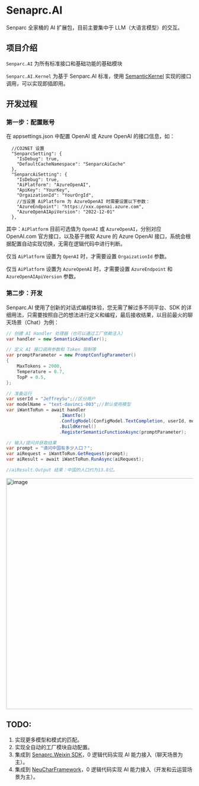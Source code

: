 # Senaprc.AI
Senparc 全家桶的 AI 扩展包，目前主要集中于 LLM（大语言模型）的交互。


## 项目介绍

`Senparc.AI` 为所有标准接口和基础功能的基础模块

`Senparc.AI.Kernel` 为基于 Senparc.AI 标准，使用 [SemanticKernel](https://github.com/microsoft/semantic-kernel) 实现的接口调用，可以实现即插即用。

## 开发过程

### 第一步：配置账号

在 appsettings.json 中配置 OpenAI 或 Azure OpenAI 的接口信息，如：

```
  //CO2NET 设置
  "SenparcSetting": {
    "IsDebug": true,
    "DefaultCacheNamespace": "SenparcAiCache"
  },
  "SenparcAiSetting": {
    "IsDebug": true,
    "AiPlatform": "AzureOpenAI",
    "ApiKey": "YourKey",
    "OrgaizationId": "YourOrgId",
    //当设置 AiPlatform 为 AzureOpenAI 时需要设置以下参数：
    "AzureEndpoint": "https://xxx.openai.azure.com",
    "AzureOpenAIApiVersion": "2022-12-01"
  },
```

其中：`AiPlatform` 目前可选值为 `OpenAI` 或 `AzureOpenAI`，分别对应 OpenAI.com 官方接口，以及基于微软 Azure 的 Azure OpenAI 接口，系统会根据配置自动实现切换，无需在逻辑代码中进行判断。

仅当 `AiPlatform` 设置为 `OpenAI` 时，才需要设置 `OrgaizationId` 参数。

仅当 `AiPlatform` 设置为 `AzureOpenAI` 时，才需要设置 `AzureEndpoint` 和 `AzureOpenAIApiVersion` 参数。

### 第二步：开发

Senparc.AI 使用了创新的对话式编程体验，您无需了解过多不同平台、SDK 的详细用法，只需要按照自己的想法进行定义和编程，最后接收结果，以目前最火的聊天场景（Chat）为例：

```C#
// 创建 AI Handler 处理器（也可以通过工厂依赖注入）
var handler = new SemanticAiHandler();

// 定义 AI 接口调用参数和 Token 限制等
var promptParameter = new PromptConfigParameter()
{
    MaxTokens = 2000,
    Temperature = 0.7,
    TopP = 0.5,
};

// 准备运行
var userId = "JeffreySu";//区分用户
var modelName = "text-davinci-003";//默认使用模型
var iWantToRun = await handler
                    .IWantTo()
                    .ConfigModel(ConfigModel.TextCompletion, userId, modelName)
                    .BuildKernel()
                    .RegisterSemanticFunctionAsync(promptParameter);

// 输入/提问并获取结果
var prompt = "请问中国有多少人口？";
var aiRequest = iWantToRun.GetRequest(prompt);
var aiResult = await iWantToRun.RunAsync(aiRequest);

//aiResult.Output 结果：中国的人口约为13.8亿。
```

<img width="623" alt="image" src="https://user-images.githubusercontent.com/2281927/230152103-3486fbfc-2426-407c-bcb6-74d4485eaf91.png">


## TODO:
1. 实现更多模型和模式的匹配。
2. 实现全自动的工厂模块自动配置。
3. 集成到 [Senaprc.Weixin SDK](https://github.com/JeffreySu/WeiXinMPSDK)，0 逻辑代码实现 AI 能力接入（聊天场景为主）。
4. 集成到 [NeuCharFramework](https://github.com/NeuCharFramework/NCF)，0 逻辑代码实现 AI 能力接入（开发和云运营场景为主）。
